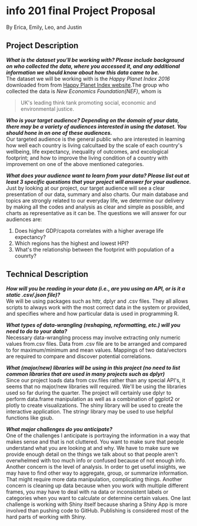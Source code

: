 # info 201 final Project Proposal
By Erica, Emily, Leo, and Justin

## Project Description
_**What is the dataset you'll be working with?  Please include background on who collected the data, where you accessed it, and any additional information we should know about how this data came to be.**_  
  The dataset we will be working with is the _Happy Planet Index 2016_ downloaded from from [Happy Planet Index website](http://happyplanetindex.org//).The group who collected the data is _New Economics Foundation(NEF)_, whom is 
  >  UK's leading think tank promoting social, economic and environmental justice.
  
_**Who is your target audience?  Depending on the domain of your data, there may be a variety of audiences interested in using the dataset.  You should hone in on one of these audiences.**_  
  Our targeted audience is the general public who are interested in learning how well each country is living calcultaed by the scale of each country's wellbeing, life expectancy, inequality of outcomes, and excological footprint; and how to improve the living condition of a country with improvement on one of the above mentioned categories.

_**What does your audience want to learn from your data?  Please list out at least 3 specific questions that your project will answer for your audience.**_  
  Just by looking at our project, our target audience will see a clear presentation of our data, summary and also charts. Our main database and topics are strongly related to our everyday life, we determine our delivery by making all the codes and analysis as clear and simple as possible, and charts as representative as it can be. The questions we will answer for our audiences are: 
  1. Does higher GDP/capota correlates with a higher average life expectancy? 
  2. Which regions has the highest and lowest HPI? 
  3. What's the relationship between the footprint with population of a counrty?

## Technical Description
_**How will you be reading in your data (i.e., are you using an API, or is it a static .csv/.json file)?**_  
  We will be using packages such as httr, dplyr and .csv files. They all allows scripts to always work with the most correct data in the system or provided, and specifies where and how particular data is used in programming R.

_**What types of data-wrangling (reshaping, reformatting, etc.) will you need to do to your data?**_  
  Necessary data-wrangling process may involve extracting only numeric values from.csv files. Data from .csv file are to be arranged and compared to for maximum/minimum and mean values. Mappings of two data/vectors are required to compare and discover potential correlations.

_**What (major/new) libraries will be using in this project (no need to list common libraries that are used in many projects such as dplyr)**_  
  Since our project loads data from csv.files rather than any special API's, it seems that no major/new libraries will required. We'll be using the libraries used so far during the quarter. The project will certainly use dplyr to perform data.frame manipulation as well as a combination of ggplot2 or plotly to create visualizations. The shiny library will be used to create the interactive application.  The stringr library may be used to use helpful functions like gsub.

_**What major challenges do you anticipate?**_  
  One of the challenges I anticipate is portraying the information in a way that makes sense and that is not cluttered. You want to make sure that people understand what you are looking at and why. We have to make sure we provide enough detail on the things we talk about so that people aren't overwhelmed with too much info or confused because of not enough info. Another concern is the level of analysis. In order to get useful insights, we may have to find other way to aggregate, group, or summarize information. That might require more data manipulation, complicating things. Another concern is cleaning up data because when you work with multiple different frames, you may have to deal with na data or inconsistent labels or categories when you want to calculate or determine certain values. One last challenge is working with Shiny itself because sharing a Shiny App is more involved than pushing code to GitHub. Publishing is considered most of the hard parts of working with Shiny.